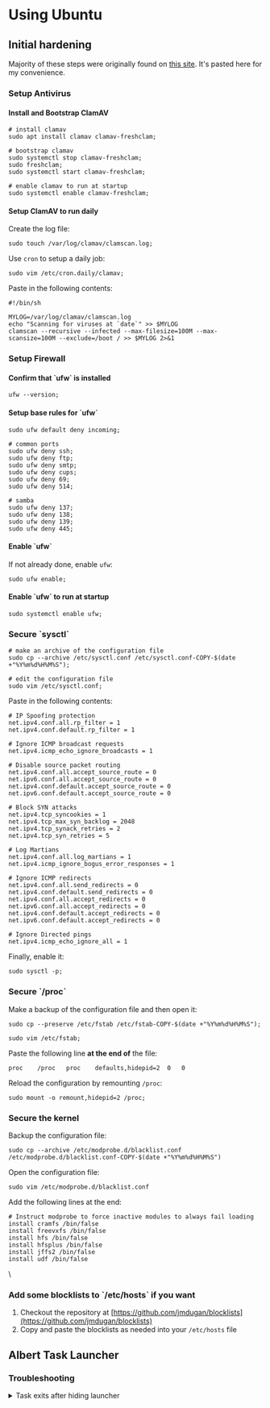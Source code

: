 # Using Ubuntu

## Initial hardening

Majority of these steps were originally found on [this site](https://gofoss.net/server-hardening-advanced/#sysctl-network-security). It's pasted here for my convenience.

### Setup Antivirus

#### Install and Bootstrap ClamAV

```
# install clamav
sudo apt install clamav clamav-freshclam;

# bootstrap clamav
sudo systemctl stop clamav-freshclam;
sudo freshclam;
sudo systemctl start clamav-freshclam;

# enable clamav to run at startup
sudo systemctl enable clamav-freshclam;
```

#### Setup ClamAV to run daily

Create the log file:

```
sudo touch /var/log/clamav/clamscan.log;
```

Use `cron` to setup a daily job:

```
sudo vim /etc/cron.daily/clamav;
```

Paste in the following contents:

```
#!/bin/sh

MYLOG=/var/log/clamav/clamscan.log
echo "Scanning for viruses at `date`" >> $MYLOG
clamscan --recursive --infected --max-filesize=100M --max-scansize=100M --exclude=/boot / >> $MYLOG 2>&1
```

### Setup Firewall

#### Confirm that \`ufw\` is installed

```
ufw --version;
```

#### Setup base rules for \`ufw\`

```
sudo ufw default deny incoming;

# common ports
sudo ufw deny ssh;
sudo ufw deny ftp;
sudo ufw deny smtp;
sudo ufw deny cups;
sudo ufw deny 69;
sudo ufw deny 514;

# samba
sudo ufw deny 137;
sudo ufw deny 138;
sudo ufw deny 139;
sudo ufw deny 445;
```

#### Enable \`ufw\`

If not already done, enable `ufw`:

```
sudo ufw enable;
```

#### Enable \`ufw\` to run at startup

```
sudo systemctl enable ufw;
```

### Secure \`sysctl\`

```
# make an archive of the configuration file
sudo cp --archive /etc/sysctl.conf /etc/sysctl.conf-COPY-$(date +"%Y%m%d%H%M%S");

# edit the configuration file
sudo vim /etc/sysctl.conf;
```

Paste in the following contents:

```
# IP Spoofing protection
net.ipv4.conf.all.rp_filter = 1
net.ipv4.conf.default.rp_filter = 1

# Ignore ICMP broadcast requests
net.ipv4.icmp_echo_ignore_broadcasts = 1

# Disable source packet routing
net.ipv4.conf.all.accept_source_route = 0
net.ipv6.conf.all.accept_source_route = 0
net.ipv4.conf.default.accept_source_route = 0
net.ipv6.conf.default.accept_source_route = 0

# Block SYN attacks
net.ipv4.tcp_syncookies = 1
net.ipv4.tcp_max_syn_backlog = 2048
net.ipv4.tcp_synack_retries = 2
net.ipv4.tcp_syn_retries = 5

# Log Martians
net.ipv4.conf.all.log_martians = 1
net.ipv4.icmp_ignore_bogus_error_responses = 1

# Ignore ICMP redirects
net.ipv4.conf.all.send_redirects = 0
net.ipv4.conf.default.send_redirects = 0
net.ipv4.conf.all.accept_redirects = 0
net.ipv6.conf.all.accept_redirects = 0
net.ipv4.conf.default.accept_redirects = 0
net.ipv6.conf.default.accept_redirects = 0

# Ignore Directed pings
net.ipv4.icmp_echo_ignore_all = 1
```

Finally, enable it:

```
sudo sysctl -p;
```

### Secure \`/proc\`

Make a backup of the configuration file and then open it:

```
sudo cp --preserve /etc/fstab /etc/fstab-COPY-$(date +"%Y%m%d%H%M%S");

sudo vim /etc/fstab;
```

Paste the following line **at the end of** the file:

```
proc    /proc   proc    defaults,hidepid=2  0   0
```

Reload the configuration by remounting `/proc`:

```
sudo mount -o remount,hidepid=2 /proc;
```

### Secure the kernel

Backup the configuration file:

```
sudo cp --archive /etc/modprobe.d/blacklist.conf /etc/modprobe.d/blacklist.conf-COPY-$(date +"%Y%m%d%H%M%S")
```

Open the configuration file:

```
sudo vim /etc/modprobe.d/blacklist.conf
```

Add the following lines at the end:

```
# Instruct modprobe to force inactive modules to always fail loading
install cramfs /bin/false
install freevxfs /bin/false
install hfs /bin/false
install hfsplus /bin/false
install jffs2 /bin/false
install udf /bin/false
```

\


### Add some blocklists to \`/etc/hosts\` if you want

1. Checkout the repository at [https://github.com/jmdugan/blocklists](https://github.com/jmdugan/blocklists)
2. Copy and paste the blocklists as needed into your `/etc/hosts` file

## Albert Task Launcher

### Troubleshooting

<details>

<summary>Task exits after hiding launcher</summary>

Open Albert by running `albert` in the CLI.

Trigger Albert using the hotkey, and hide the application again.

The `albert` task should have exited with the following error:

```
[fatal:default] SQL ERROR: INSERT INTO execution (query_id, handler_id, runtime) VALUES (:query_id, :handler_id, :runtime); UNIQUE constraint failed: execution.query_id, execution.handler_id Unable to fetch row  --  [(null)]
```

To resolve this, run:

```
rm ~/.config/albert/core.db
```

Reference: [https://github.com/albertlauncher/albert/issues/1033](https://github.com/albertlauncher/albert/issues/1033)&#x20;

</details>
